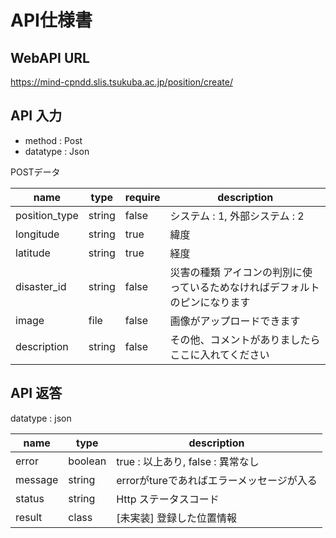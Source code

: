 # API仕様書

## WebAPI URL

https://mind-cpndd.slis.tsukuba.ac.jp/position/create/

## API 入力

- method : Post
- datatype : Json

POSTデータ

|name           |type     |require|description                                                          |
|---------------|---------|-------|---------------------------------------------------------------------|
|position_type  |string   |false  |システム : 1, 外部システム : 2                                         |
|longitude      |string   |true   |緯度                                                                  |
|latitude       |string   |true   |経度                                                                  |
|disaster_id    |string   |false  |災害の種類 アイコンの判別に使っているためなければデフォルトのピンになります |
|image          |file     |false  |画像がアップロードできます                                              |
|description    |string   |false  |その他、コメントがありましたらここに入れてください                        |

## API 返答

datatype : json

|name           |type     |description                                                          |
|---------------|---------|---------------------------------------------------------------------|
|error          |boolean  |true : 以上あり, false : 異常なし                                      |
|message        |string   |errorがtureであればエラーメッセージが入る                                |
|status         |string   |Http ステータスコード                                                   |
|result         |class    |[未実装] 登録した位置情報                                               |